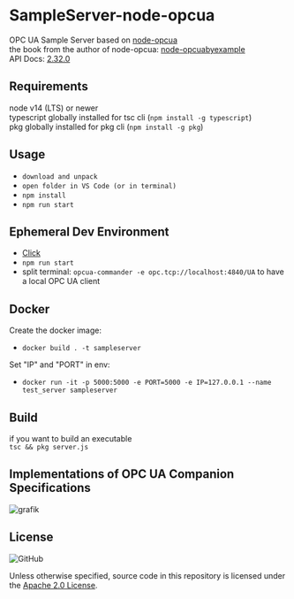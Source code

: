 # SampleServer-node-opcua

OPC UA Sample Server based on [node-opcua](https://github.com/node-opcua/node-opcua)  
the book from the author of node-opcua: [node-opcuabyexample](https://leanpub.com/node-opcuabyexample)  
API Docs: [2.32.0](https://node-opcua.github.io/api_doc/2.32.0/index.html)  
  
## Requirements  
node v14 (LTS) or newer  
typescript globally installed for tsc cli (`npm install -g typescript`)  
pkg globally installed for pkg cli (`npm install -g pkg`)  
  
## Usage   
- `download and unpack`  
- `open folder in VS Code (or in terminal)`  
- `npm install`  
- `npm run start`

## Ephemeral Dev Environment

- [Click](https://gitpod.io/#https://github.com/AndreasHeine/SampleServer-node-opcua)
- `npm run start`
- split terminal: `opcua-commander -e opc.tcp://localhost:4840/UA` to have a local OPC UA client
  
## Docker  

Create the docker image:  
- `docker build . -t sampleserver`  

Set "IP" and "PORT" in env:  
- `docker run -it -p 5000:5000 -e PORT=5000 -e IP=127.0.0.1 --name test_server sampleserver`  
  
## Build 
if you want to build an executable  
`tsc && pkg server.js`
  
## Implementations of OPC UA Companion Specifications
  
![grafik](https://user-images.githubusercontent.com/56362817/131531865-bb006b44-cdea-4582-9ffd-dcba816caee7.png)
  
## License

![GitHub](https://img.shields.io/github/license/AndreasHeine/SampleServer-node-opcua)

Unless otherwise specified, source code in this repository is licensed under the [Apache 2.0 License](LICENSE).
